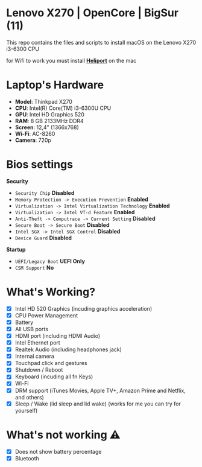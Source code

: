 # Lenovo X270 | OpenCore | BigSur (11)
This repo contains the files and scripts to install macOS on the Lenovo X270 i3-6300 CPU

for Wifi to work you must install **[Heliport](https://github.com/OpenIntelWireless/HeliPort)** on the mac

# Laptop's Hardware
- <b>Model</b>: Thinkpad X270
- <b>CPU</b>: Intel(R) Core(TM) i3-6300U CPU
- <b>GPU</b>: Intel HD Graphics 520
- <b>RAM</b>: 8 GB 2133MHz DDR4
- <b>Screen</b>: 12,4" (1366x768)
- <b>Wi-Fi</b>: AC-8260
- <b>Camera</b>: 720p

# Bios settings

<b>Security</b>
- `Security Chip` **Disabled**
- `Memory Protection -> Execution Prevention` **Enabled**
- `Virtualization -> Intel Virtualization Technology` **Enabled**
- `Virtualization -> Intel VT-d Feature` **Enabled**
- `Anti-Theft -> Computrace -> Current Setting` **Disabled**
- `Secure Boot -> Secure Boot` **Disabled**
- `Intel SGX -> Intel SGX Control` **Disabled**
- `Device Guard` **Disabled**

<b>Startup</b>
- `UEFI/Legacy Boot` **UEFI Only**
- `CSM Support` **No**

# What's Working?
- [x] Intel HD 520 Graphics (incuding graphics acceleration)
- [x] CPU Power Management
- [x] Battery
- [x] All USB ports
- [x] HDMI port (including HDMI Audio)
- [x] Intel Ethernet port
- [x] Realtek Audio (including headphones jack)
- [x] Internal camera
- [x] Touchpad click and gestures
- [x] Shutdown / Reboot
- [x] Keyboard (incuding all fn Keys)
- [x] Wi-Fi
- [x] DRM support (iTunes Movies, Apple TV+, Amazon Prime and Netflix, and others)
- [x] Sleep / Wake (lid sleep and lid wake) (works for me you can try for yourself)

# What's not working ⚠️
- [x] Does not show battery percentage
- [x] Bluetooth